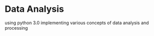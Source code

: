 # Data Analysis   

using python 3.0
implementing various concepts of data analysis and processing 
